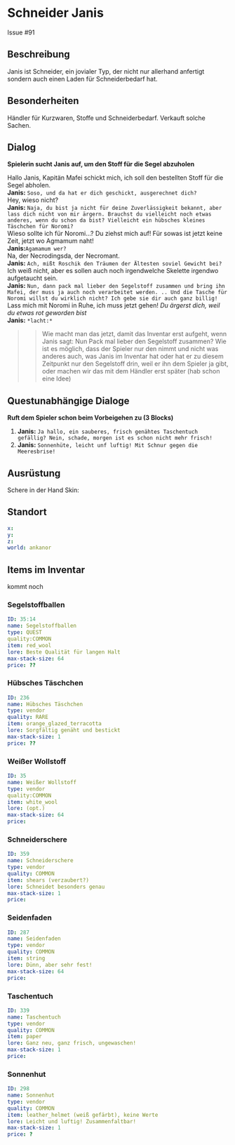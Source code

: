 # Schneider Janis
Issue #91

## Beschreibung

Janis ist Schneider, ein jovialer Typ, der nicht nur allerhand anfertigt sondern auch einen Laden für Schneiderbedarf hat. 

## Besonderheiten

Händler für Kurzwaren, Stoffe und Schneiderbedarf.
Verkauft solche Sachen.

## Dialog

**Spielerin sucht Janis auf, um den Stoff für die Segel abzuholen**

Hallo Janis, Kapitän Mafei schickt mich, ich soll den bestellten Stoff für die Segel abholen.   
**Janis:** `Soso, und da hat er dich geschickt, ausgerechnet dich?`   
Hey, wieso nicht?    
**Janis:** `Naja, du bist ja nicht für deine Zuverlässigkeit bekannt, aber lass dich nicht von mir ärgern. Brauchst du vielleicht noch etwas anderes, wenn du schon da bist? Vielleicht ein hübsches kleines Täschchen für Noromi?`   
Wieso sollte ich für Noromi...?  Du ziehst mich auf! Für sowas ist jetzt keine Zeit, jetzt wo Agmamum naht!   
**Janis:**`Agamamum wer?`   
Na, der Necrodingsda, der Necromant.   
**Janis:** `Ach, mißt Roschik den Träumen der Ältesten soviel Gewicht bei?`   
Ich weiß nicht, aber es sollen auch noch irgendwelche Skelette irgendwo aufgetaucht sein.   
**Janis:** `Nun, dann pack mal lieber den Segelstoff zusammen und bring ihn Mafei, der muss ja auch noch verarbeitet werden. .. Und die Tasche für Noromi willst du wirklich nicht? Ich gebe sie dir auch ganz billig!`   
Lass mich mit Noromi in Ruhe, ich muss jetzt gehen! *Du ärgerst dich, weil du etwas rot geworden bist*   
**Janis:** `*lacht:*`   

>> Wie macht man das jetzt, damit das Inventar erst aufgeht, wenn Janis sagt: Nun Pack mal lieber den Segelstoff zusammen? Wie ist es möglich, dass der Spieler nur den nimmt und nicht was anderes auch, was Janis im Inventar hat oder hat er zu diesem Zeitpunkt nur den Segelstoff drin, weil er ihn dem Spieler ja gibt, oder machen wir das mit dem Händler erst später (hab schon eine Idee)


## Questunabhängige Dialoge

**Ruft dem Spieler schon beim Vorbeigehen zu (3 Blocks)**

1. **Janis:** `Ja hallo, ein sauberes, frisch genähtes Taschentuch gefällig? Nein, schade, morgen ist es schon nicht mehr frisch!`
2. **Janis:** `Sonnenhüte, leicht unf luftig! Mit Schnur gegen die Meeresbrise!`



## Ausrüstung
Schere in der Hand
Skin:
## Standort

```yml
x: 
y: 
z: 
world: ankanor
```

## Items im Inventar

kommt noch

### Segelstoffballen

```yml
ID: 35:14
name: Segelstoffballen
type: QUEST
quality:COMMON
item: red_wool
lore: Beste Qualität für langen Halt
max-stack-size: 64
price: ??
```

### Hübsches Täschchen

```yml
ID: 236
name: Hübsches Täschchen
type: vendor
quality: RARE 
item: orange_glazed_terracotta
lore: Sorgfältig genäht und bestickt
max-stack-size: 1
price: ??
```
### Weißer Wollstoff

```yml
ID: 35
name: Weißer Wollstoff
type: vendor
quality:COMMON
item: white_wool
lore: (opt.)
max-stack-size: 64
price: 
```
### Schneiderschere

```yml
ID: 359
name: Schneiderschere
type: vendor
quality: COMMON
item: shears (verzaubert?)
lore: Schneidet besonders genau
max-stack-size: 1
price: 
```
### Seidenfaden

```yml
ID: 287
name: Seidenfaden
type: vendor
quality: COMMON
item: string
lore: Dünn, aber sehr fest!
max-stack-size: 64
price: 
```
### Taschentuch

```yml
ID: 339
name: Taschentuch
type: vendor
quality: COMMON
item: paper
lore: Ganz neu, ganz frisch, ungewaschen!
max-stack-size: 1
price: 
```
### Sonnenhut

```yml
ID: 298
name: Sonnenhut
type: vendor
quality: COMMON
item: leather_helmet (weiß gefärbt), keine Werte
lore: Leicht und luftig! Zusammenfaltbar!
max-stack-size: 1
price: ?
```